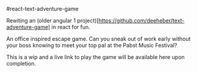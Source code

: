 #react-text-adventure-game

Rewiting an (older angular 1 project)[https://github.com/deeheber/text-adventure-game] in react for fun.

An office inspired escape game. Can you sneak out of work early without your boss knowing to meet your top pal at the Pabst Music Festival?

This is a wip and a live link to play the game will be available here upon completion.
